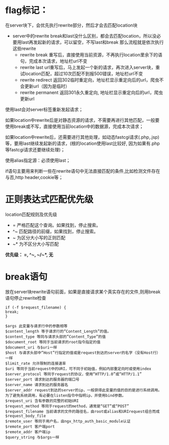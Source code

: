 # flag标记：
在server块下，会优先执行rewrite部分，然后才会去匹配location块
- server中的rewrite break和last没什么区别，都会去匹配location，所以没必要用last再发起新的请求，可以留空，不写last和break 那么流程就是依次执行这些rewrite
    - rewrite break 重写后，直接使用当前资源，不再执行location里余下的语句，完成本次请求，地址栏url不变
    - rewrite last url重写后，马上发起一个新的请求，再次进入server块，重试location匹配，超过10次匹配不到报500错误，地址栏url不变
    - rewrite redirect 返回302临时重定向，地址栏显示重定向后的url，爬虫不会更新url（因为是临时）
    - rewrite permanent 返回301永久重定向, 地址栏显示重定向后的url，爬虫更新url

使用last会对server标签重新发起请求；

如果location中rewrite后是对静态资源的请求，不需要再进行其他匹配，一般要使用break或不写，直接使用当前location中的数据源，完成本次请求；

如果location中rewrite后，还需要进行其他处理，如动态fastcgi请求(.php,.jsp)等，要用last继续发起新的请求，(根的location使用last比较好, 因为如果有.php等fastcgi请求还要继续处理)；

使用alias指定源：必须使用last；

if语句主要用来判断一些在rewrite语句中无法直接匹配的条件,比如检测文件存在与否,http header,cookie等；

# 正则表达式匹配优先级
location匹配规则及优先级
- = 严格匹配这个查询。如果找到，停止搜索。
- ^~ 匹配路径的前缀，如果找到，停止搜索。
-  ~ 为区分大小写的正则匹配
-  ~* 为不区分大小写匹配

**优先级： =, ^~, ~/~*, 无**


# break语句
放在server块rewrite语句前面，如果是直接请求某个真实存在的文件,则用break语句停止rewrite检查
```
if (-f $request_filename) {
break;
}
```
```
$args 此变量与请求行中的参数相等
$content_length 等于请求行的“Content_Length”的值。
$content_type 等同与请求头部的”Content_Type”的值
$document_root 等同于当前请求的root指令指定的值
$document_uri 与$uri一样
$host 与请求头部中“Host”行指定的值或是request到达的server的名字（没有Host行）一样
$limit_rate 允许限制的连接速率
$uri 等同于当前request中的URI，可不同于初始值，例如内部重定向时或使用index
$server_protocol 等同于request的协议，使用“HTTP/1.0”或“HTTP/1.1”
$server_port 请求到达的服务器的端口号
$server_name 请求到达的服务器名
$server_addr request到达的server的ip，一般获得此变量的值的目的是进行系统调用。为了避免系统调用，有必要在listen指令中指明ip，并使用bind参数。
$request_uri 含有参数的完整的初始URI
$request_method 等同于request的method，通常是“GET”或“POST”
$request_filename 当前请求的文件的路径名，由root或alias和URIrequest组合而成
$request_body_file
$remote_user 等同于用户名，由ngx_http_auth_basic_module认证
$remote_port 客户端port
$remote_addr 客户端ip
$query_string 与$args一样
```
